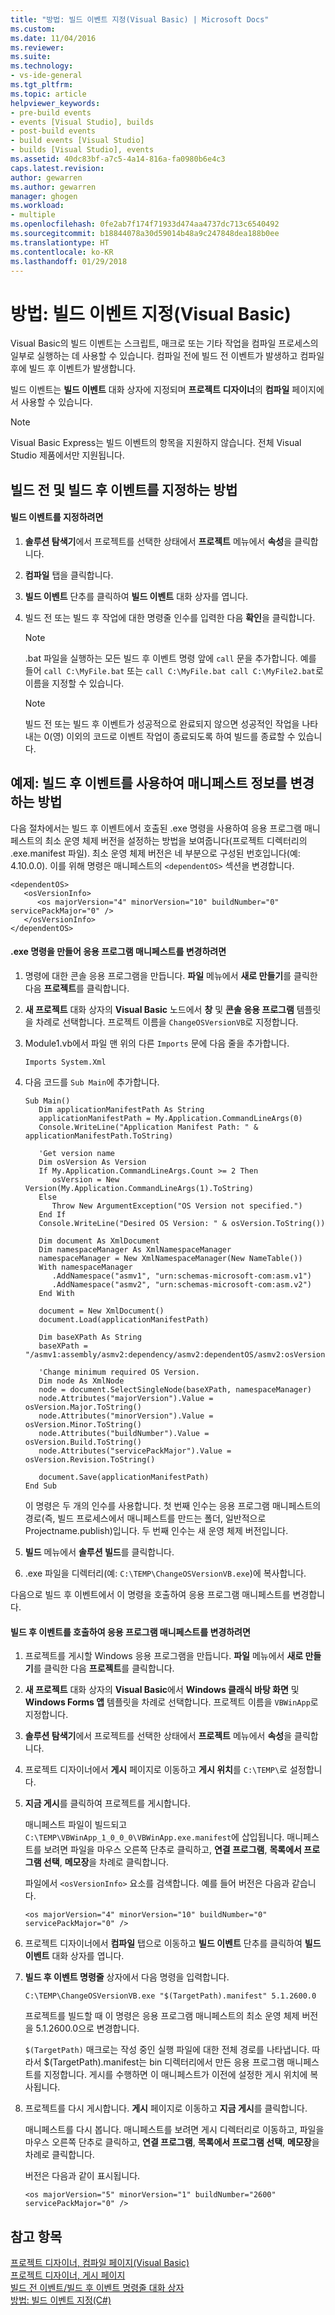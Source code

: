 ```yaml
---
title: "방법: 빌드 이벤트 지정(Visual Basic) | Microsoft Docs"
ms.custom: 
ms.date: 11/04/2016
ms.reviewer: 
ms.suite: 
ms.technology:
- vs-ide-general
ms.tgt_pltfrm: 
ms.topic: article
helpviewer_keywords:
- pre-build events
- events [Visual Studio], builds
- post-build events
- build events [Visual Studio]
- builds [Visual Studio], events
ms.assetid: 40dc83bf-a7c5-4a14-816a-fa0980b6e4c3
caps.latest.revision: 
author: gewarren
ms.author: gewarren
manager: ghogen
ms.workload:
- multiple
ms.openlocfilehash: 0fe2ab7f174f71933d474aa4737dc713c6540492
ms.sourcegitcommit: b18844078a30d59014b48a9c247848dea188b0ee
ms.translationtype: HT
ms.contentlocale: ko-KR
ms.lasthandoff: 01/29/2018
---
```

# <a name="how-to-specify-build-events-visual-basic"></a>방법: 빌드 이벤트 지정(Visual Basic)
Visual Basic의 빌드 이벤트는 스크립트, 매크로 또는 기타 작업을 컴파일 프로세스의 일부로 실행하는 데 사용할 수 있습니다. 컴파일 전에 빌드 전 이벤트가 발생하고 컴파일 후에 빌드 후 이벤트가 발생합니다.  
  
 빌드 이벤트는 **빌드 이벤트** 대화 상자에 지정되며 **프로젝트 디자이너**의 **컴파일** 페이지에서 사용할 수 있습니다.  
  
> [!NOTE]
>  Visual Basic Express는 빌드 이벤트의 항목을 지원하지 않습니다. 전체 Visual Studio 제품에서만 지원됩니다.  
  
## <a name="how-to-specify-pre-build-and-post-build-events"></a>빌드 전 및 빌드 후 이벤트를 지정하는 방법  
  
#### <a name="to-specify-a-build-event"></a>빌드 이벤트를 지정하려면  
  
1.  **솔루션 탐색기**에서 프로젝트를 선택한 상태에서 **프로젝트** 메뉴에서 **속성**을 클릭합니다.  
  
2.  **컴파일** 탭을 클릭합니다.  
  
3.  **빌드 이벤트** 단추를 클릭하여 **빌드 이벤트** 대화 상자를 엽니다.  
  
4.  빌드 전 또는 빌드 후 작업에 대한 명령줄 인수를 입력한 다음 **확인**을 클릭합니다.  
  
    > [!NOTE]
    >  .bat 파일을 실행하는 모든 빌드 후 이벤트 명령 앞에 `call` 문을 추가합니다. 예를 들어 `call C:\MyFile.bat` 또는 `call C:\MyFile.bat call C:\MyFile2.bat`로 이름을 지정할 수 있습니다.  
  
    > [!NOTE]
    >  빌드 전 또는 빌드 후 이벤트가 성공적으로 완료되지 않으면 성공적인 작업을 나타내는 0(영) 이외의 코드로 이벤트 작업이 종료되도록 하여 빌드를 종료할 수 있습니다.  
  
## <a name="example-how-to-change-manifest-information-using-a-post-build-event"></a>예제: 빌드 후 이벤트를 사용하여 매니페스트 정보를 변경하는 방법  
 다음 절차에서는 빌드 후 이벤트에서 호출된 .exe 명령을 사용하여 응용 프로그램 매니페스트의 최소 운영 체제 버전을 설정하는 방법을 보여줍니다(프로젝트 디렉터리의 .exe.manifest 파일). 최소 운영 체제 버전은 네 부분으로 구성된 번호입니다(예: 4.10.0.0). 이를 위해 명령은 매니페스트의 `<dependentOS>` 섹션을 변경합니다.  
  
```  
<dependentOS>  
   <osVersionInfo>  
      <os majorVersion="4" minorVersion="10" buildNumber="0" servicePackMajor="0" />  
   </osVersionInfo>  
</dependentOS>  
```  
  
#### <a name="to-create-an-exe-command-to-change-the-application-manifest"></a>.exe 명령을 만들어 응용 프로그램 매니페스트를 변경하려면  
  
1.  명령에 대한 콘솔 응용 프로그램을 만듭니다. **파일** 메뉴에서 **새로 만들기**를 클릭한 다음 **프로젝트**를 클릭합니다.  
  
2.  **새 프로젝트** 대화 상자의 **Visual Basic** 노드에서 **창** 및 **콘솔 응용 프로그램** 템플릿을 차례로 선택합니다. 프로젝트 이름을 `ChangeOSVersionVB`로 지정합니다.  
  
3.  Module1.vb에서 파일 맨 위의 다른 `Imports` 문에 다음 줄을 추가합니다.  
  
    ```  
    Imports System.Xml  
    ```  
  
4.  다음 코드를 `Sub Main`에 추가합니다.  
  
    ```  
    Sub Main()  
       Dim applicationManifestPath As String  
       applicationManifestPath = My.Application.CommandLineArgs(0)  
       Console.WriteLine("Application Manifest Path: " & applicationManifestPath.ToString)  
  
       'Get version name  
       Dim osVersion As Version  
       If My.Application.CommandLineArgs.Count >= 2 Then  
          osVersion = New Version(My.Application.CommandLineArgs(1).ToString)  
       Else  
          Throw New ArgumentException("OS Version not specified.")  
       End If  
       Console.WriteLine("Desired OS Version: " & osVersion.ToString())  
  
       Dim document As XmlDocument  
       Dim namespaceManager As XmlNamespaceManager  
       namespaceManager = New XmlNamespaceManager(New NameTable())  
       With namespaceManager  
          .AddNamespace("asmv1", "urn:schemas-microsoft-com:asm.v1")  
          .AddNamespace("asmv2", "urn:schemas-microsoft-com:asm.v2")  
       End With  
  
       document = New XmlDocument()  
       document.Load(applicationManifestPath)  
  
       Dim baseXPath As String  
       baseXPath = "/asmv1:assembly/asmv2:dependency/asmv2:dependentOS/asmv2:osVersionInfo/asmv2:os"  
  
       'Change minimum required OS Version.  
       Dim node As XmlNode  
       node = document.SelectSingleNode(baseXPath, namespaceManager)  
       node.Attributes("majorVersion").Value = osVersion.Major.ToString()  
       node.Attributes("minorVersion").Value = osVersion.Minor.ToString()  
       node.Attributes("buildNumber").Value = osVersion.Build.ToString()  
       node.Attributes("servicePackMajor").Value = osVersion.Revision.ToString()  
  
       document.Save(applicationManifestPath)  
    End Sub  
    ```  
  
     이 명령은 두 개의 인수를 사용합니다. 첫 번째 인수는 응용 프로그램 매니페스트의 경로(즉, 빌드 프로세스에서 매니페스트를 만드는 폴더, 일반적으로 Projectname.publish)입니다. 두 번째 인수는 새 운영 체제 버전입니다.  
  
5.  **빌드** 메뉴에서 **솔루션 빌드**를 클릭합니다.  
  
6.  .exe 파일을 디렉터리(예: `C:\TEMP\ChangeOSVersionVB.exe`)에 복사합니다.  
  
 다음으로 빌드 후 이벤트에서 이 명령을 호출하여 응용 프로그램 매니페스트를 변경합니다.  
  
#### <a name="to-invoke-a-post-build-event-to-change-the-application-manifest"></a>빌드 후 이벤트를 호출하여 응용 프로그램 매니페스트를 변경하려면  
  
1.  프로젝트를 게시할 Windows 응용 프로그램을 만듭니다. **파일** 메뉴에서 **새로 만들기**를 클릭한 다음 **프로젝트**를 클릭합니다.  
  
2.  **새 프로젝트** 대화 상자의 **Visual Basic**에서 **Windows 클래식 바탕 화면** 및 **Windows Forms 앱** 템플릿을 차례로 선택합니다. 프로젝트 이름을 `VBWinApp`로 지정합니다.  
  
3.  **솔루션 탐색기**에서 프로젝트를 선택한 상태에서 **프로젝트** 메뉴에서 **속성**을 클릭합니다.  
  
4.  프로젝트 디자이너에서 **게시** 페이지로 이동하고 **게시 위치**를 `C:\TEMP\`로 설정합니다.  
  
5.  **지금 게시**를 클릭하여 프로젝트를 게시합니다.  
  
     매니페스트 파일이 빌드되고 `C:\TEMP\VBWinApp_1_0_0_0\VBWinApp.exe.manifest`에 삽입됩니다. 매니페스트를 보려면 파일을 마우스 오른쪽 단추로 클릭하고, **연결 프로그램**, **목록에서 프로그램 선택**, **메모장**을 차례로 클릭합니다.  
  
     파일에서 `<osVersionInfo>` 요소를 검색합니다. 예를 들어 버전은 다음과 같습니다.  
  
    ```  
    <os majorVersion="4" minorVersion="10" buildNumber="0" servicePackMajor="0" />  
    ```  
  
6.  프로젝트 디자이너에서 **컴파일** 탭으로 이동하고 **빌드 이벤트** 단추를 클릭하여 **빌드 이벤트** 대화 상자를 엽니다.  
  
7.  **빌드 후 이벤트 명령줄** 상자에서 다음 명령을 입력합니다.  
  
     `C:\TEMP\ChangeOSVersionVB.exe "$(TargetPath).manifest" 5.1.2600.0`  
  
     프로젝트를 빌드할 때 이 명령은 응용 프로그램 매니페스트의 최소 운영 체제 버전을 5.1.2600.0으로 변경합니다.  
  
     `$(TargetPath)` 매크로는 작성 중인 실행 파일에 대한 전체 경로를 나타냅니다. 따라서 $(TargetPath).manifest는 bin 디렉터리에서 만든 응용 프로그램 매니페스트를 지정합니다. 게시를 수행하면 이 매니페스트가 이전에 설정한 게시 위치에 복사됩니다.  
  
8.  프로젝트를 다시 게시합니다. **게시** 페이지로 이동하고 **지금 게시**를 클릭합니다.  
  
     매니페스트를 다시 봅니다. 매니페스트를 보려면 게시 디렉터리로 이동하고, 파일을 마우스 오른쪽 단추로 클릭하고, **연결 프로그램**, **목록에서 프로그램 선택**, **메모장**을 차례로 클릭합니다.  
  
     버전은 다음과 같이 표시됩니다.  
  
    ```  
    <os majorVersion="5" minorVersion="1" buildNumber="2600" servicePackMajor="0" />  
    ```  
  
## <a name="see-also"></a>참고 항목

[프로젝트 디자이너, 컴파일 페이지(Visual Basic)](../ide/reference/compile-page-project-designer-visual-basic.md)   
[프로젝트 디자이너, 게시 페이지](../ide/reference/publish-page-project-designer.md)   
[빌드 전 이벤트/빌드 후 이벤트 명령줄 대화 상자](../ide/reference/pre-build-event-post-build-event-command-line-dialog-box.md)   
[방법: 빌드 이벤트 지정(C#)](../ide/how-to-specify-build-events-csharp.md)